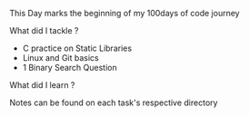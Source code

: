 This Day marks the beginning of my 100days of code journey

What did I tackle ?

- C practice on Static Libraries
- Linux and Git basics
- 1 Binary Search Question


What did I learn ?

Notes can be found on each task's respective directory 

